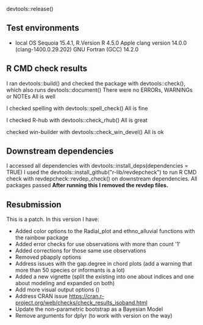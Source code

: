 devtools::release()

## Test environments
* local OS Sequoia 15.4.1, R.Version R 4.5.0 
Apple clang version 14.0.0 (clang-1400.0.29.202)
       GNU Fortran (GCC) 14.2.0

## R CMD check results
I ran devtools::build()
and 
checked the package with devtools::check(), 
        which also runs devtools::document()
There were no ERRORs, WARNINGs or NOTEs
All is well

I checked spelling with devtools::spell_check()
All is fine

I checked R-hub with devtools::check_rhub()
All is great

checked win-builder with devtools::check_win_devel()
All is ok

## Downstream dependencies
I accessed all dependencies with devtools::install_deps(dependencies = TRUE)
I used the devtools::install_github("r-lib/revdepcheck") to run R CMD check with revdepcheck::revdep_check() on downstream dependencies. All packages passed 
**After running this I removed the revdep files.**


## Resubmission
This is a patch. In this version I have:

- Added color options to the Radial_plot and ethno_alluvial functions with the rainbow package
- Added error checks for use observations with more than count '1'
- Added corrections for those same use observations
- Removed pbapply options
- Address issues with the gap.degree in chord plots (add a warning that more than 50 species or informants is a lot)
- Added a new vignette (split the existing into one about  indices and one about modeling and expanded on both)
- Add more visual output options ()
- Address CRAN issue https://cran.r-project.org/web/checks/check_results_isoband.html
- Update the non-parametric bootstrap as a Bayesian Model
- Remove arguments for dplyr (to work with version on the way)